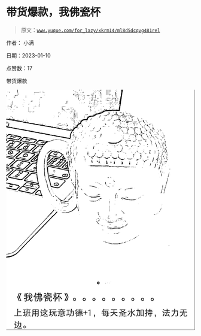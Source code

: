 # 带货爆款，我佛瓷杯

> 原文：[`www.yuque.com/for_lazy/xkrm14/ml8d5dcqvg481rel`](https://www.yuque.com/for_lazy/xkrm14/ml8d5dcqvg481rel)

作者： 小满 

日期：2023-01-10 

点赞数：17 

带货爆款 

![](img/8f4f0bc5c6fe0541143b8521249aeef2.png)  

